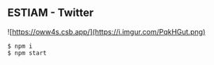 ## ESTIAM - Twitter

![https://oww4s.csb.app/](https://i.imgur.com/PqkHGut.png)

```
$ npm i 
$ npm start
```

